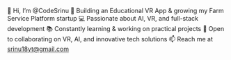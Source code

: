 👋 Hi, I’m @CodeSrinu
🚀 Building an Educational VR App & growing my Farm Service Platform startup
💻 Passionate about AI, VR, and full-stack development
📚 Constantly learning & working on practical projects
🤝 Open to collaborating on VR, AI, and innovative tech solutions
📫 Reach me at srinu18yt@gmail.com
